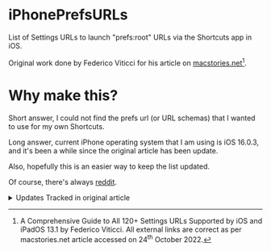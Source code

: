 # iPhonePrefsURLs
List of Settings URLs to launch "prefs:root" URLs via the Shortcuts app in iOS.

Original work done by Federico Viticci for his article on [macstories.net](https://www.macstories.net/ios/a-comprehensive-guide-to-all-120-settings-urls-supported-by-ios-and-ipados-13-1/)[^note].

[^note]:
    A Comprehensive Guide to All 120+ Settings URLs Supported by iOS and iPadOS 13.1 by Federico Viticci.
    All external links are correct as per macstories.net article accessed on 24<sup>th</sup> October 2022.

# Why make this?

Short answer, I could not find the prefs url (or URL schemas) that I wanted to use for my own Shortcuts.

Long answer, current iPhone operating system that I am using is iOS 16.0.3, and it's been a while since the original article has been update.

Also, hopefully this is an easier way to keep the list updated.

Of course, there's always [reddit](https://www.reddit.com/r/shortcuts/).

<details>
<summary>Updates Tracked in original article</summary>

## Updates Tracked in original article
    
**October 1, 2019**
- Added URLs for Cellular ⇾ Cellular Data Options and Accessibility ⇾ Display & Text Size (thanks, [Konstantin](https://twitter.com/chronos1121/status/1179060620567678979))
- Fixed Phone URL
- Removed unsupported Podcasts URL
- As reported by Reddit user ‘PuyoPuyoPrisoner’, it is possible to jump directly to a third-party app’s Settings page by using its Bundle ID.
  - Instructions [in this Reddit comment](https://www.reddit.com/r/shortcuts/comments/dbuuhn/comment/f243s2d/?context=1). 
  - For example, you could access the Adobe Lightroom page in Settings via `prefs:root=com.adobe.lrmobilephone` (thanks, [samesimilar](https://twitter.com/samesimilar/status/1179068313000906752))
- Added URL for Passwords & Accounts page (thanks, [Darius](https://twitter.com/_dardarbinks/status/1179105685881184256))

**October 5, 2019**
- Added URLs for Passwords & Accounts ⇾ Fetch New Data and Passwords & Accounts ⇾ Add Account (thanks, [Jeremy](https://twitter.com/jeremyalmc/status/1179517501882982401)).

**December 20, 2019**
- Added URLs for Text Replacement, One Handed Keyboard, and TV settings (thanks to [Launcher](https://apps.apple.com/us/app/launcher-with-multiple-widgets/id905099592)'s developer Greg Gardner).

**April 21, 2020**
- Added URL for Settings ⇾ General ⇾ Keyboard ⇾ Hardware Keyboard (thanks, Phil).
  - This is best used as a widget shortcut to quickly adjust the Magic Keyboard’s brightness level. 
  - You can find the shortcut [here](https://www.icloud.com/shortcuts/04e678a485f348359ad62c9b3ef2579b).
- Added URL for Safari ⇾ Clear History and Data (thanks, Odenwald).
- Added URL for Safari ⇾ Advanced (thanks, [Bill](https://twitter.com/flooie/status/1246975086722191360)).
- Updated "Open Settings" shortcut with latest additions.
  - Download the shortcut [here](https://www.icloud.com/shortcuts/b5e7623e0baf4d55a6baf52c8439cf7e).

**September 23, 2020**
- Revised structure for Mail ⇾ Accounts URLs based on iOS 14
- Added URLs for Privacy ⇾ Analytics & Improvements and Privacy ⇾ Apple Advertising (thanks, Ethan)
- Added new Passwords URL (thanks, [Ricky](https://twitter.com/rmondello/status/1308496144482271232))

**November 3, 2020**
- Added URL for VPN ⇾ DNS (thanks, [Graham](https://twitter.com/grahamrose/status/1316555547781541889))

    
- As the last tracked changes from the original article is dated in 2020, there will be no promise of guarantee if all URL schemes included are working.
    
</details>
